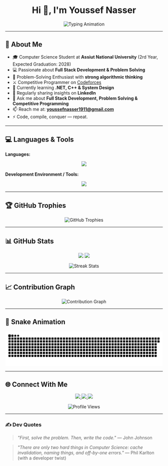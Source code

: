 <h1 align="center">Hi 👋, I'm Youssef Nasser</h1>

<p align="center">
  <img src="https://readme-typing-svg.herokuapp.com?font=Fira+Code&pause=1000&color=00C4FF&center=true&vCenter=true&width=500&lines=Full+Stack+Developer;Software+Engineer;Problem+Solver;Competitive+Programmer;Always+Learning" alt="Typing Animation" />
</p>


---

## 🚀 About Me
- 🎓 Computer Science Student at **Assiut National University** (2rd Year, Expected Graduation: 2028)  
- 💻 Passionate about **Full Stack Development & Problem Solving**  
- 🧠 Problem-Solving Enthusiast with **strong algorithmic thinking**  
- ⚔️ Competitive Programmer on [Codeforces](https://codeforces.com/profile/youssefnasser2006)  
- 🌱 Currently learning **.NET, C++ & System Design**  
- 📝 Regularly sharing insights on **LinkedIn**  
- 💬 Ask me about **Full Stack Development, Problem Solving & Competitive Programming**  
- 📫 Reach me at: **youssefnasser1911@gmail.com**  
- ⚡ Code, compile, conquer — repeat.  

---

## 💻 Languages & Tools  

**Languages:**  
<p align="center">
  <img src="https://skillicons.dev/icons?i=c,cpp,cs,python,html,css,js,php" />
</p>

**Development Environment / Tools:**  
<p align="center">
  <img src="https://skillicons.dev/icons?i=vscode,visualstudio,git,github" />
</p>

---

## 🏆 GitHub Trophies
<p align="center">
  <img src="https://github-profile-trophy.vercel.app/?username=YoussefNasser1911
&theme=darkhub&margin-w=15&margin-h=15&column=7" alt="GitHub Trophies"/>
</p>

---

## 📊 GitHub Stats
<p align="center">
  <img src="https://github-readme-stats.vercel.app/api?username=YoussefNasser1911&show_icons=true&theme=tokyonight" height="150"/>
  <img src="https://github-readme-stats.vercel.app/api/top-langs?username=YoussefNasser1911&layout=compact&theme=tokyonight" height="150"/>
</p>

<p align="center">
  <img src="https://github-readme-streak-stats.herokuapp.com/?user=YoussefNasser1911&theme=tokyonight" alt="Streak Stats"/>
</p>

---

## 📈 Contribution Graph
<p align="center">
  <img src="https://github-readme-activity-graph.vercel.app/graph?username=YoussefNasser1911&bg_color=0D1117&color=00d4ff&line=00d4ff&point=ffffff&area=true&hide_border=true&custom_title=💻%20My%20Coding%20Journey" alt="Contribution Graph" />
</p>

---

## 🐍 Snake Animation
<p align="center">
  <picture>
    <source media="(prefers-color-scheme: dark)" srcset="https://raw.githubusercontent.com/YoussefNasser1911/YoussefNasser1911/output/snake-dark.svg" />
    <source media="(prefers-color-scheme: light)" srcset="https://raw.githubusercontent.com/YoussefNasser1911/YoussefNasser1911/output/snake.svg" />
    <img alt="github-snake" src="https://raw.githubusercontent.com/YoussefNasser1911/YoussefNasser1911/output/snake.svg" />
  </picture>
</p>

---

## 🌐 Connect With Me
<p align="center">
  <a href="https://www.linkedin.com/in/youssef-nasser-023938352/" target="_blank">
    <img src="https://img.shields.io/badge/LinkedIn-0077B5?style=for-the-badge&logo=linkedin&logoColor=white"/>
  </a>
  <a href="https://www.facebook.com/youssef.nasser.544508/?locale=ar_AR" target="_blank">
    <img src="https://img.shields.io/badge/Facebook-1877F2?style=for-the-badge&logo=facebook&logoColor=white"/>
  </a>
  <a href="https://codeforces.com/profile/youssefnasser2006" target="_blank">
    <img src="https://img.shields.io/badge/Codeforces-1F8ACB?style=for-the-badge&logo=codeforces&logoColor=white"/>
  </a>
</p>

<p align="center">
  <img src="https://komarev.com/ghpvc/?username=YoussefNasser1911&style=flat-square&color=blue" alt="Profile Views"/>
</p>

---

### ✍️ Dev Quotes
> *"First, solve the problem. Then, write the code."* — John Johnson  

> *"There are only two hard things in Computer Science: cache invalidation, naming things, and off-by-one errors."* — Phil Karlton (with a developer twist)  
